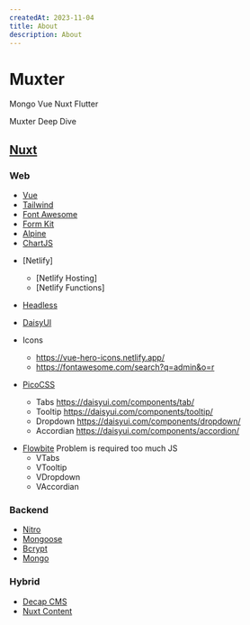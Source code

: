 ```yaml
---
createdAt: 2023-11-04
title: About
description: About
---
```


# Muxter

Mongo
Vue
Nuxt
Flutter

Muxter Deep Dive

## [Nuxt](https://nuxt.com/docs/getting-started/introduction)

### Web
- [Vue](https://vuejs.org/guide/introduction.html)
- [Tailwind](https://tailwindcss.com/docs/installation)
- [Font Awesome](https://fontawesome.com/search?q=about&o=r)
- [Form Kit](https://formkit.com/getting-started/installation)
- [Alpine](https://alpinejs.dev/essentials/state)
- [ChartJS](https://www.chartjs.org/docs/latest/getting-started/)

<!-- Internal -->
- [Netlify]
  - [Netlify Hosting]
  - [Netlify Functions]

- [Headless](https://headlessui.com/)
- [DaisyUI](https://daisyui.com)


- Icons
  - https://vue-hero-icons.netlify.app/
  - https://fontawesome.com/search?q=admin&o=r

<!-- To Try -->
- [PicoCSS](https://picocss.com/)

  - Tabs
    https://daisyui.com/components/tab/
  - Tooltip
    https://daisyui.com/components/tooltip/
  - Dropdown
    https://daisyui.com/components/dropdown/
  - Accordian
    https://daisyui.com/components/accordion/

<!-- Tried -->
- [Flowbite](https://flowbite.com/)
  Problem is required too much JS
    - VTabs
    - VTooltip
    - VDropdown
    - VAccordian


### Backend
- [Nitro](https://nitro.unjs.io/)
- [Mongoose](https://mongoosejs.com/docs/)
- [Bcrypt](https://www.npmjs.com/package/bcrypt)
- [Mongo](https://mongodb.github.io/node-mongodb-native/6.2/)

### Hybrid
- [Decap CMS](https://decapcms.org/docs/intro/)
- [Nuxt Content](https://content.nuxt.com/get-started/installation)